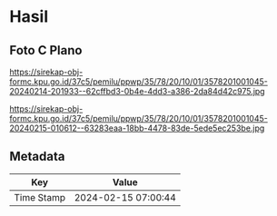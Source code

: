# Hasil

## Foto C Plano

https://sirekap-obj-formc.kpu.go.id/37c5/pemilu/ppwp/35/78/20/10/01/3578201001045-20240214-201933--62cffbd3-0b4e-4dd3-a386-2da84d42c975.jpg

https://sirekap-obj-formc.kpu.go.id/37c5/pemilu/ppwp/35/78/20/10/01/3578201001045-20240215-010612--63283eaa-18bb-4478-83de-5ede5ec253be.jpg


## Metadata

| Key        | Value               |
| ---------- | ------------------- |
| Time Stamp | 2024-02-15 07:00:44 |



